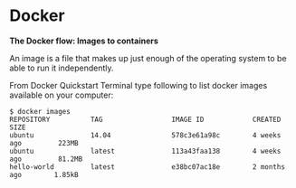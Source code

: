 
# Docker
**The Docker flow: Images to containers**

An image is a file that makes up just enough of the operating system to be able to run it independently.

From Docker Quickstart Terminal type following to list docker images available on your computer:

    $ docker images
    REPOSITORY          TAG                 IMAGE ID            CREATED            SIZE
    ubuntu              14.04               578c3e61a98c        4 weeks ago         223MB
    ubuntu              latest              113a43faa138        4 weeks ago         81.2MB
    hello-world         latest              e38bc07ac18e        2 months ago        1.85kB

    
    
